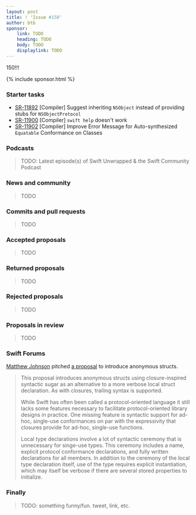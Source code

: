 ```yaml
---
layout: post
title: ! 'Issue #150'
author: btb
sponsor:
    link: TODO
    heading: TODO
    body: TODO
    displaylink: TODO
---
```


150!!!

<!--excerpt-->

{% include sponsor.html %}

### Starter tasks

- [SR-11892](https://bugs.swift.org/browse/SR-11892) [Compiler] Suggest
inheriting `NSObject` instead of providing stubs for `NSObjectProtocol`
- [SR-11900](https://bugs.swift.org/browse/SR-11900) [Compiler] `swift help`
doesn't work
- [SR-11902](https://bugs.swift.org/browse/SR-11902) [Compiler] Improve Error
Message for Auto-synthesized `Equatable` Conformance on Classes

### Podcasts

> TODO: Latest episode(s) of Swift Unwrapped & the Swift Community Podcast

### News and community

> TODO

### Commits and pull requests

> TODO

### Accepted proposals

> TODO

### Returned proposals

> TODO

### Rejected proposals

> TODO

### Proposals in review

> TODO

### Swift Forums

[Matthew Johnson](https://twitter.com/anandabits) pitched [a proposal](https://forums.swift.org/t/anonymous-structs/31424)
to introduce anonymous structs.

> This proposal introduces anonymous structs using closure-inspired syntactic
sugar as an alternative to a more verbose local struct declaration. As with
closures, trailing syntax is supported.
>
> While Swift has often been called a protocol-oriented language it still lacks
some features necessary to facilitate protocol-oriented library designs in
practice. One missing feature is syntactic support for ad-hoc, single-use
conformances on par with the expressivity that closures provide for ad-hoc,
single-use functions.
>
> Local type declarations involve a lot of syntactic ceremony that is
unnecessary for singe-use types. This ceremony includes a name, explicit
protocol conformance declarations, and fully written declarations for all
members. In addition to the ceremony of the local type declaration itself, use
of the type requires explicit instantiation, which may itself be verbose if
there are several stored properties to initialize.

### Finally

> TODO: something funny/fun. tweet, link, etc.
